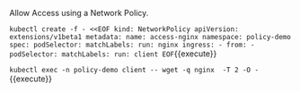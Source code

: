 Allow Access using a Network Policy.

`
kubectl create -f - <<EOF
kind: NetworkPolicy
apiVersion: extensions/v1beta1
metadata:
  name: access-nginx
  namespace: policy-demo
spec:
  podSelector:
    matchLabels:
      run: nginx
  ingress:
    - from:
      - podSelector:
          matchLabels:
            run: client
EOF
`{{execute}}

`
kubectl exec -n policy-demo client -- wget -q nginx  -T 2 -O -
`{{execute}}
